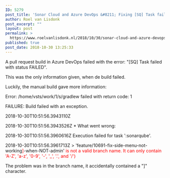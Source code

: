 ```yaml
---
ID: 5279
post_title: 'Sonar Cloud and Azure DevOps &#8211; Fixing [SQ] Task failed with status FAILED'
author: Roel van Lisdonk
post_excerpt: ""
layout: post
permalink: >
  https://www.roelvanlisdonk.nl/2018/10/30/sonar-cloud-and-azure-devops-fixing-sq-task-failed-with-status-failed/
published: true
post_date: 2018-10-30 13:25:33
---
```

A pull request build in Azure DevOps failed with the error: "[SQ] Task failed with status FAILED".

This was the only information given, when de build failed.

Luckily, the manual build gave more information:

Error: /home/vsts/work/1/s/gradlew failed with return code: 1

FAILURE: Build failed with an exception.

2018-10-30T10:51:56.3943110Z

2018-10-30T10:51:56.3943526Z * What went wrong:

2018-10-30T10:51:56.3960616Z Execution failed for task ':sonarqube'.

2018-10-30T10:51:56.3961713Z &gt; 'feature/10691-fix-side-menu-not-working<span style="color: red;">]</span>-when-NOT-admin' <span style="color: red;">is not a valid branch name. It can only contain 'A-Z', 'a-z', '0-9', '-', '_', '.', and '/')
</span>

The problem was in the branch name, it accidentally contained a "]" character.